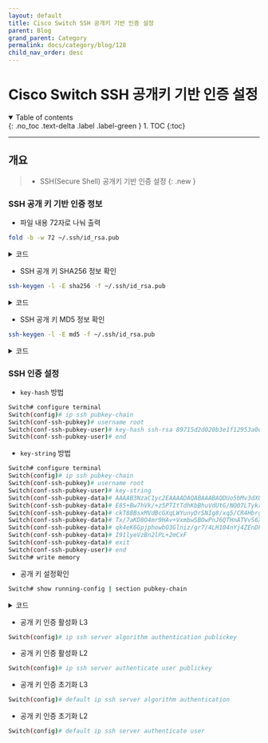 ```yaml
---
layout: default
title: Cisco Switch SSH 공개키 기반 인증 설정
parent: Blog
grand_parent: Category
permalink: docs/category/blog/128
child_nav_order: desc
---
```


# Cisco Switch SSH 공개키 기반 인증 설정

<details open markdown="block">
  <summary>
    Table of contents
  </summary>
  {: .no_toc .text-delta .label .label-green }
1. TOC
{:toc}
</details>

---

## 개요

> - SSH(Secure Shell) 공개키 기반 인증 설정
{: .new }


### SSH 공개 키 기반 인증 정보

- 파일 내용 72자로 나눠 출력

```bash
fold -b -w 72 ~/.ssh/id_rsa.pub
```

<details markdown="block">
  <summary>
    코드
  </summary>
  {: .text-delta .label .label-green }
  
```bash
ssh-rsa AAAAB3NzaC1yc2EAAAADAQABAAABAQDUo5bMv3dXOFn0EnYFIqFoNrx58Xn577zq
E85+Bw7hVk/+z5PTItTdhKbBhuVdUtG/NO07LTykr6uS3OBfviOAVcUTWOVNUJZsTJY2PPMX
ckT88BsxMVdBcGXqLWYunyDrSNIg8/xq5/CR4Hbrg3iWSt02J/RNsnSqoni9qjscnwmvgxHv
Tx/7aKD8O4mr9HAv+VxmbwSBOwPnJ6QTHnATVvS6XurWYkLe35Tc0K0vp5Gz/U6w1Id2HPuN
qk4eK6GpjphowbO3Glniz/gr7/4LH104nYj4ZEnDPJwiY202VgaHoSUswXStyBX8OhU+GcFc
I91lyeVzBn2lPL+2mCxF SWT
```

</details>

- SSH 공개 키 SHA256 정보 확인 

```bash
ssh-keygen -l -E sha256 -f ~/.ssh/id_rsa.pub
```

<details markdown="block">
  <summary>
    코드
  </summary>
  {: .text-delta .label .label-green }
  
```bash
2048 SHA256:Q+hG+ek1ZoxU2eZJVm00Ey1FKg9s36Ah+o35SXjKYZw SWT (RSA)
```

</details>

- SSH 공개 키 MD5 정보 확인

```bash
ssh-keygen -l -E md5 -f ~/.ssh/id_rsa.pub
```

<details markdown="block">
  <summary>
    코드
  </summary>
  {: .text-delta .label .label-green }
  
```bash
2048 MD5:89:71:5d:2d:02:0b:3e:1f:12:95:3a:0d:11:4a:48:df SWT (RSA)
```

</details>

### SSH 인증 설정

- `key-hash` 방법

```bash
Switch# configure terminal
Switch(config)# ip ssh pubkey-chain
Switch(conf-ssh-pubkey)# username root
Switch(conf-ssh-pubkey-user)# key-hash ssh-rsa 89715d2d020b3e1f12953a0d114a48df
Switch(conf-ssh-pubkey-user)# end
```

- `key-string` 방법

```bash
Switch# configure terminal
Switch(config)# ip ssh pubkey-chain
Switch(conf-ssh-pubkey)# username root
Switch(conf-ssh-pubkey-user)# key-string
Switch(conf-ssh-pubkey-data)# AAAAB3NzaC1yc2EAAAADAQABAAABAQDUo5bMv3dXOFn0EnYFIqFoNrx58Xn577zq
Switch(conf-ssh-pubkey-data)# E85+Bw7hVk/+z5PTItTdhKbBhuVdUtG/NO07LTykr6uS3OBfviOAVcUTWOVNUJZsTJY2PPMX
Switch(conf-ssh-pubkey-data)# ckT88BsxMVdBcGXqLWYunyDrSNIg8/xq5/CR4Hbrg3iWSt02J/RNsnSqoni9qjscnwmvgxHv
Switch(conf-ssh-pubkey-data)# Tx/7aKD8O4mr9HAv+VxmbwSBOwPnJ6QTHnATVvS6XurWYkLe35Tc0K0vp5Gz/U6w1Id2HPuN
Switch(conf-ssh-pubkey-data)# qk4eK6GpjphowbO3Glniz/gr7/4LH104nYj4ZEnDPJwiY202VgaHoSUswXStyBX8OhU+GcFc
Switch(conf-ssh-pubkey-data)# I91lyeVzBn2lPL+2mCxF
Switch(conf-ssh-pubkey-data)# exit
Switch(conf-ssh-pubkey-user)# end
Switch# write memory
```

- 공개 키 설정확인

```bash
Switch# show running-config | section pubkey-chain
```

<details markdown="block">
  <summary>
    코드
  </summary>
  {: .text-delta .label .label-green }

```bash
ip ssh pubkey-chain
  username root
   key-hash ssh-rsa 89715D2D020B3E1F12953A0D114A48DF
```

</details>

- 공개 키 인증 활성화 L3

```bash
Switch(config)# ip ssh server algorithm authentication publickey
```

- 공개 키 인증 활성화 L2

```bash
Switch(config)# ip ssh server authenticate user publickey
```

- 공개 키 인증 초기화 L3

```bash
Switch(config)# default ip ssh server algorithm authentication
```

- 공개 키 인증 초기화 L2

```bash
Switch(config)# default ip ssh server authenticate user
```
